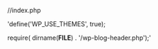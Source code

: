 //index.php

'define('WP_USE_THEMES', true);

require( dirname(__FILE__) . '/wp-blog-header.php');'



